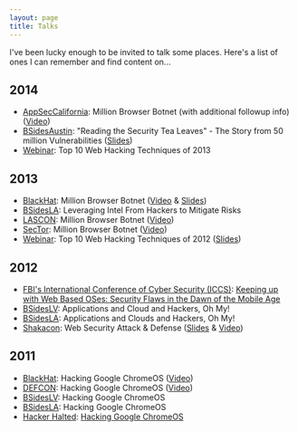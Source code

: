 ```yaml
---
layout: page
title: Talks
---
```


<!--<p class="message">
  Hey there! This page is included in Hyde as an example. Feel free to customize it for your own use upon downloading. Carry on!
</p>-->

I've been lucky enough to be invited to talk some places. Here's a list of ones I can remember and find content on...

## 2014
* [AppSecCalifornia](http://owaspappseccalifornia2014.sched.org/): Million Browser Botnet (with additional followup info) ([Video](https://www.youtube.com/watch?v=m1lCr6707Cs))
* [BSidesAustin](http://bsidesaustin.com/): "Reading the Security Tea Leaves" - The Story from 50 million Vulnerabilities ([Slides](http://www.slideshare.net/ebellis/reading-the-security-tea-leaves))
* [Webinar](https://blog.whitehatsec.com/top-10-web-hacking-techniques-2013/): Top 10 Web Hacking Techniques of 2013

## 2013
* [BlackHat](https://www.blackhat.com/us-13/archives.html#Grossman): Million Browser Botnet ([Video](https://www.youtube.com/watch?v=ERJmkLxGRC0) & [Slides](http://www.slideshare.net/jeremiahgrossman/million-browser-botnet))
* [BSidesLA](http://www.securitybsides.com/w/page/64703540/BSidesLosAngeles_2013): Leveraging Intel From Hackers to Mitigate Risks
* [LASCON](http://lascon.org/): Million Browser Botnet ([Video](http://vimeo.com/80797823))
* [SecTor](http://www.sector.ca/): Million Browser Botnet ([Video](http://2013.video.sector.ca/video/77146412))
* [Webinar](https://blog.whitehatsec.com/top-ten-web-hacking-techniques-of-2012/): Top 10 Web Hacking Techniques of 2012 ([Slides](http://www.slideshare.net/MattJohansen/top-10-web-hacks-2012))

## 2012
* [FBI's International Conference of Cyber Security (ICCS)](http://iccs.fordham.edu/program/iccs2012/): [Keeping up with Web Based OSes: Security Flaws in the Dawn of the Mobile Age](http://iccs.fordham.edu/program/iccs2012/matt-johansen/)
* [BSidesLV](http://www.irongeek.com/i.php?page=videos/bsideslasvegas2012/1.2.1-andrew-hay-matt-johansen-applications-and-cloud-and-hackers-oh-my): Applications and Cloud and Hackers, Oh My!
* [BSidesLA](http://www.securitybsides.com/w/page/67070212/BSidesLosAngeles_2012): Applications and Clouds and Hackers, Oh My!
* [Shakacon](http://www.shakacon.org/): Web Security Attack & Defense ([Slides](http://www.slideshare.net/Shakacon/web-security-attack-and-defense-by-matt-johansen-jim-manico) & [Video](https://www.youtube.com/watch?v=WGA0V3TTQLU))

## 2011
* [BlackHat](https://www.blackhat.com/html/bh-us-11/bh-us-11-archives.html#Johansen): Hacking Google ChromeOS ([Video](https://www.youtube.com/watch?v=sfD4rqZnWs4))
* [DEFCON](https://www.defcon.org/html/links/dc-archives/dc-19-archive.html#Osborn): Hacking Google ChromeOS ([Video](https://www.youtube.com/watch?v=fstUo3c1uus))
* [BSidesLV](http://www.securitybsides.com/w/page/36939448/BSidesLasVegas): Hacking Google ChromeOS
* [BSidesLA](http://www.securitybsides.com/w/page/53855690/BSidesLosAngeles2011): Hacking Google ChromeOS
* [Hacker Halted](http://www.hackerhalted.com/2011/Conference/Agenda.aspx): [Hacking Google ChromeOS](http://www.hackerhalted.com/2011/Conference/TopicAbstract.aspx#HackingGoogleChromeOS)